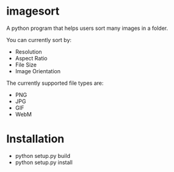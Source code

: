 # imagesort

A python program that helps users
sort many images in a folder.

You can currently sort by:
* Resolution
* Aspect Ratio
* File Size
* Image Orientation

The currently supported file types are:
* PNG
* JPG
* GIF
* WebM

Installation
============


* python setup.py build
* python setup.py install


